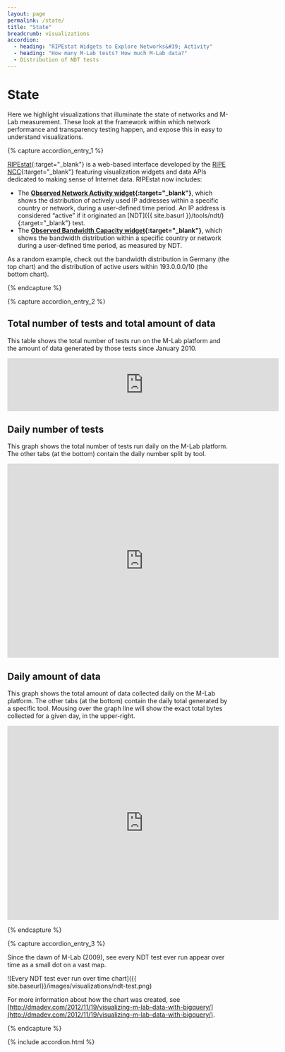 ```yaml
---
layout: page
permalink: /state/
title: "State"
breadcrumb: visualizations
accordion: 
  - heading: "RIPEstat Widgets to Explore Networks&#39; Activity"
  - heading: "How many M-Lab tests? How much M-Lab data?"
  - Distribution of NDT tests
---
```


# State

Here we highlight visualizations that illuminate the state of networks and M-Lab measurement. These look at the framework within which network performance and transparency testing happen, and expose this in easy to understand visualizations.

{% capture accordion_entry_1 %}

[RIPEstat](https://stat.ripe.net/){:target="_blank"} is a web-based interface developed by the [RIPE NCC](http://www.ripe.net/){:target="_blank"} featuring visualization widgets and data APIs dedicated to making sense of Internet data. RIPEstat now includes:

- The **[Observed Network Activity widget](https://stat.ripe.net/widget/network-activity){:target="_blank"}**, which shows the distribution of actively used IP addresses within a specific country or network, during a user-defined time period. An IP address is considered &ldquo;active&rdquo; if it originated an [NDT]({{ site.basurl }}/tools/ndt/){:target="_blank"} test.
- The **[Observed Bandwidth Capacity widget](https://stat.ripe.net/widget/bandwidth){:target="_blank"}**, which shows the bandwidth distribution within a specific country or network during a user-defined time period, as measured by NDT.

As a random example, check out the bandwidth distribution in Germany (the top chart) and the distribution of active users within 193.0.0.0/10 (the bottom chart).

<script src="https://stat.ripe.net/widgets/widget_api.js" type="text/javascript"></script>
<div class="statwdgtauto">
<script type="text/javascript">// <![CDATA[
ripestat.init("bandwidth",{"resource":"DE"},null,{"show_controls":"yes","disable":[]})
// ]]></script>
</div>
<script src="https://stat.ripe.net/widgets/widget_api.js" type="text/javascript"></script>
<div class="statwdgtauto">
<script type="text/javascript">// <![CDATA[
ripestat.init("network-activity",{"resource":"193.0.0.0/10"},null,{"show_controls":"yes","disable":[]})
// ]]></script>
</div>
<div class="statwdgtauto"></div>
<div class="statwdgtauto"></div>


{% endcapture %}

{% capture accordion_entry_2 %}

## Total number of tests and total amount of data

This table shows the total number of tests run on the M-Lab platform and the amount of data generated by those tests since January 2010.

<p class="img-ctn img-center"><iframe class="customIframe" src="https://spreadsheets1.google.com/pub?hl=en&amp;hl=en&amp;key=0AhePngEzRXqWdG8wNkRUNkc3cXVQVVRWd1hRTUZUa3c&amp;single=true&amp;gid=4&amp;output=html&amp;widget=true" name="customIframe_0" width="615" height="120" frameborder="0" marginwidth="615" marginheight="120"></iframe></p>

## Daily number of tests
This graph shows the total number of tests run daily on the M-Lab platform.<br />
The other tabs (at the bottom) contain the daily number split by tool.

<p class="img-ctn img-center"><iframe class="customIframe" src="https://spreadsheets3.google.com/pub?key=0AhePngEzRXqWdEw0UEJOeUFpRXpKVUpVSjVmVzBjRUE&amp;output=html&amp;widget=true" name="customIframe_0" width="615" height="440" frameborder="0" marginwidth="615" marginheight="440"></iframe></p>

## Daily amount of data
This graph shows the total amount of data collected daily on the M-Lab platform. The other tabs (at the bottom) contain the daily total generated by a specific tool. Mousing over the graph line will show the exact total bytes collected for a given day, in the upper-right.

<p class="img-ctn img-center"><iframe class="customIframe" src="https://spreadsheets3.google.com/pub?key=0AhePngEzRXqWdGFua1pzS3pmbk1sTXNrMnVZVlZlV3c&amp;output=html&amp;widget=true" name="customIframe_1" width="615" height="440" frameborder="0" marginwidth="615" marginheight="440"></iframe></p>

{% endcapture %}

{% capture accordion_entry_3 %}

Since the dawn of M-Lab (2009), see every NDT test ever run appear over time as a small dot on a vast map.

![Every NDT test ever run over time chart]({{ site.baseurl}}/images/visualizations/ndt-test.png)

For more information about how the chart was created, see [http://dmadev.com/2012/11/19/visualizing-m-lab-data-with-bigquery/](http://dmadev.com/2012/11/19/visualizing-m-lab-data-with-bigquery/).

{% endcapture %}

{% include accordion.html %}   
